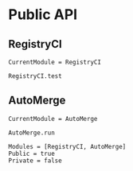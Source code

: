 # Public API

## RegistryCI

```@meta
CurrentModule = RegistryCI
```

```@docs
RegistryCI.test
```

## AutoMerge

```@meta
CurrentModule = AutoMerge
```

```@docs
AutoMerge.run
```

```@autodocs
Modules = [RegistryCI, AutoMerge]
Public = true
Private = false
```
